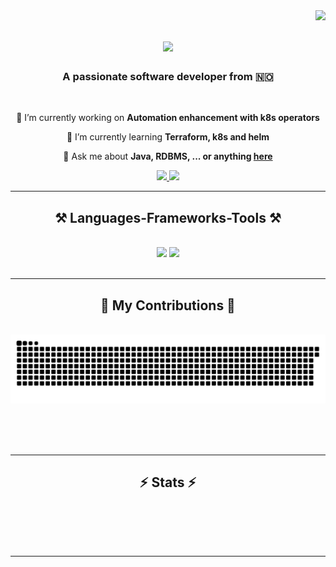 <img align="right" src="https://visitor-badge.laobi.icu/badge?page_id=AlbertAsmervik.AlbertAsmervik" />

<h1 align="center">
    <img src="https://readme-typing-svg.herokuapp.com/?font=Righteous&size=35&center=true&vCenter=true&width=500&height=70&duration=4000&lines=Hi+There!+👋;+I'm+Albert+Asmervik!;" />
</h1>

<h3 align="center">A passionate software developer from 🇳🇴</h3>

<br/>

<div align="center">
 
 🔭 I’m currently working on **Automation enhancement with k8s operators**
 
 🌱 I’m currently learning **Terraform, k8s and helm**

💬 Ask me about **Java, RDBMS, ... or anything [here](https://github.com/AlbertAsmervik/AlbertAsmervik/issues)**

 </div>
 
<div align="center"> 
  <a href="mailto:AlbertAsmervik@gmail.com">
    <img src="https://img.shields.io/badge/Gmail-333333?style=for-the-badge&logo=gmail&logoColor=red" />
  </a>
  <a href="https://linkedin.com/in/AlbertAsmervik" target="_blank">
    <img src="https://img.shields.io/badge/LinkedIn-0077B5?style=for-the-badge&logo=linkedin&logoColor=white" target="_blank" />
  </a>
 <!-- <a href="https://salesp07.github.io" target="_blank">
     <img src="https://img.shields.io/badge/Portfolio-FF5722?style=for-the-badge&logo=todoist&logoColor=white" target="_blank" /> <!-- sqlite, safari, google-chrome are other good icon options -->
  </a>
</div>

 <hr/>
 
<h2 align="center">⚒️ Languages-Frameworks-Tools ⚒️</h2>
<br/>
<div align="center">
    <img src="https://skillicons.dev/icons?i=nodejs,redis,python,r,docker,java,dotnet,firebase,mysql" />
    <img src="https://skillicons.dev/icons?i=mui,react,bootstrap,javascript,typescript,html,css" /><br>
</div>

<br/>
<hr/>

<div align="center">
  <h2>🐍 My Contributions 🐍</h2>
  <br>
  <img alt="snake eating my contributions" src="https://raw.githubusercontent.com/AlbertAsmervik/AlbertAsmervik/output/github-contribution-grid-snake.svg" />
  
  <br/><br/><br/>
</div>

<hr/>

<h2 align="center">⚡ Stats ⚡</h2>
<br>



<br/><br/>

<hr/>

<br/>

<br/>
